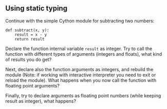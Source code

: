 ## Using static typing 

Continue with the simple Cython module for subtracting two numbers:
```
def subtract(x, y):
    result = x - y
    return result
```

Declare the function internal variable `result` as integer. Try to call the
function with different types of arguments (integers and floats), what kind of
results you do get?

Next, declare also the function arguments as integers, and rebuild the module 
(Note: if working with interactive interpreter you need to exit or
reload the module). What happens when you now call the function with
floating point arguments?

Finally, try to declare arguments as floating point numbers (while keeping
result as integer), what happens?

